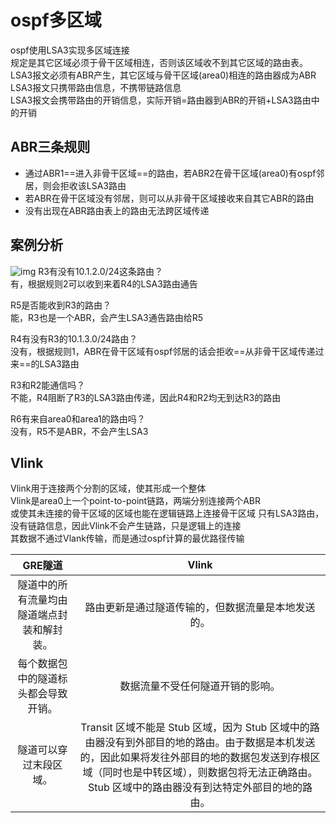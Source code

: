 # ospf多区域

ospf使用LSA3实现多区域连接  
规定是其它区域必须于骨干区域相连，否则该区域收不到其它区域的路由表。  
LSA3报文必须有ABR产生，其它区域与骨干区域(area0)相连的路由器成为ABR  
LSA3报文只携带路由信息，不携带链路信息  
LSA3报文会携带路由的开销信息，实际开销=路由器到ABR的开销+LSA3路由中的开销

## ABR三条规则
- 通过ABR1==进入非骨干区域==的路由，若ABR2在骨干区域(area0)有ospf邻居，则会拒收该LSA3路由
- 若ABR在骨干区域没有邻居，则可以从非骨干区域接收来自其它ABR的路由
- 没有出现在ABR路由表上的路由无法跨区域传递

## 案例分析
![img](/img/1699591333047.jpg)
R3有没有10.1.2.0/24这条路由？  
有，根据规则2可以收到来着R4的LSA3路由通告  
  
R5是否能收到R3的路由？  
能，R3也是一个ABR，会产生LSA3通告路由给R5

R4有没有R3的10.1.3.0/24路由？  
没有，根据规则1，ABR在骨干区域有ospf邻居的话会拒收==从非骨干区域传递过来==的LSA3路由

R3和R2能通信吗？  
不能，R4阻断了R3的LSA3路由传递，因此R4和R2均无到达R3的路由

R6有来自area0和area1的路由吗？  
没有，R5不是ABR，不会产生LSA3


## Vlink
Vlink用于连接两个分割的区域，使其形成一个整体  
Vlink是area0上一个point-to-point链路，两端分别连接两个ABR  
或使其未连接的骨干区域的区域也能在逻辑链路上连接骨干区域
只有LSA3路由，没有链路信息，因此Vlink不会产生链路，只是逻辑上的连接  
其数据不通过Vlank传输，而是通过ospf计算的最优路径传输  

GRE隧道	 | Vlink
:---:|:---:
隧道中的所有流量均由隧道端点封装和解封装。 |	路由更新是通过隧道传输的，但数据流量是本地发送的。
每个数据包中的隧道标头都会导致开销。|	数据流量不受任何隧道开销的影响。
隧道可以穿过末段区域。|	Transit 区域不能是 Stub 区域，因为 Stub 区域中的路由器没有到外部目的地的路由。由于数据是本机发送的，因此如果将发往外部目的地的数据包发送到存根区域（同时也是中转区域），则数据包将无法正确路由。Stub 区域中的路由器没有到达特定外部目的地的路由。